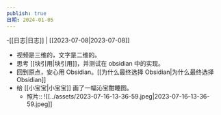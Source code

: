 ```yaml
---
publish: true
日期: 2024-01-05
---
```

-[[日志|日志]] | [[2023-07-08|2023-07-08]]  
  
- 视频是三维的，文字是二维的。  
- 思考 [[块引用|块引用]]，并测试在 obsidian 中的实现。  
- 回到原点，安心用 Obsidian。[[为什么最终选择 Obsidian|为什么最终选择 Obsidian]]  
- 给 [[小宝宝|小宝宝]] 画了一幅沁宝酣睡图。  
	- 照片:: ![[../assets/2023-07-16-13-36-59.jpeg|2023-07-16-13-36-59.jpeg]]  
